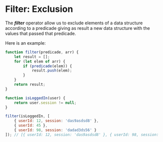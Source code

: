 # Filter: Exclusion

The ***filter*** operator allow us to exclude elements of a data structure according to a predicade giving as result a new data structure with the values that passed that predicade.

Here is an example:

```js
function filter(predicade, arr) {
    let result = [];
    for (let elem of arr) {
        if (predicade(elem)) {
            result.push(elem);
        }
    }
    return result;
}

function isLoggedIn(user) {
    return user.session != null;
}

filter(isLoggedIn, [
    { userId: 12, session: 'das9asdsd8' },
    { userId: 45 },
    { userId: 98, session: 'dadad3ds56' }
]); // [{ userId: 12, session: 'das9asdsd8' }, { userId: 98, session: 'dadad3ds56' }]
```